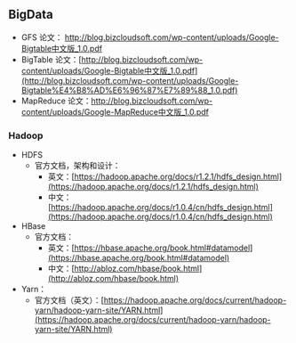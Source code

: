 ## BigData

- GFS 论文： [http://blog.bizcloudsoft.com/wp-content/uploads/Google-Bigtable中文版_1.0.pdf
](http://blog.bizcloudsoft.com/wp-content/uploads/Google-File-System%E4%B8%AD%E6%96%87%E7%89%88_1.0.pdf)  
- BigTable 论文：[http://blog.bizcloudsoft.com/wp-content/uploads/Google-Bigtable中文版_1.0.pdf](http://blog.bizcloudsoft.com/wp-content/uploads/Google-Bigtable%E4%B8%AD%E6%96%87%E7%89%88_1.0.pdf)  
- MapReduce 论文：[http://blog.bizcloudsoft.com/wp-content/uploads/Google-MapReduce中文版_1.0.pdf
](http://blog.bizcloudsoft.com/wp-content/uploads/Google-MapReduce%E4%B8%AD%E6%96%87%E7%89%88_1.0.pdf)

### Hadoop

- HDFS 
    - 官方文档，架构和设计：
        - 英文：[https://hadoop.apache.org/docs/r1.2.1/hdfs_design.html](https://hadoop.apache.org/docs/r1.2.1/hdfs_design.html)
        - 中文：[https://hadoop.apache.org/docs/r1.0.4/cn/hdfs_design.html](https://hadoop.apache.org/docs/r1.0.4/cn/hdfs_design.html)
- HBase
    - 官方文档：
        - 英文：[https://hbase.apache.org/book.html#datamodel](https://hbase.apache.org/book.html#datamodel)
        - 中文：[http://abloz.com/hbase/book.html](http://abloz.com/hbase/book.html)
- Yarn：
    - 官方文档（英文）：[https://hadoop.apache.org/docs/current/hadoop-yarn/hadoop-yarn-site/YARN.html](https://hadoop.apache.org/docs/current/hadoop-yarn/hadoop-yarn-site/YARN.html)